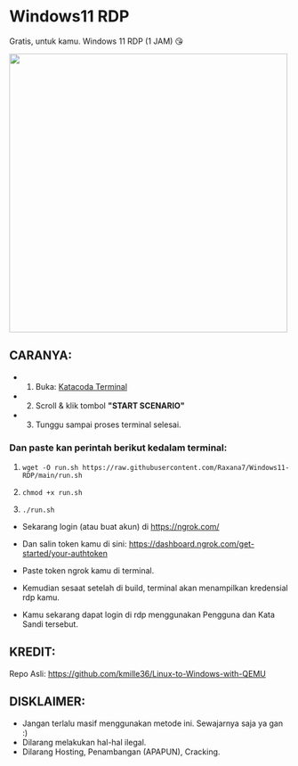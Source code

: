 # Windows11 RDP
Gratis, untuk kamu. Windows 11 RDP (1 JAM) 😘

<img src="https://i.imgur.com/er8jcIF.png" width="500" />

## CARANYA:

- 1. Buka: [Katacoda Terminal](https://www.katacoda.com/openshift/courses/subsystems/container-internals-lab-2-0-part-1)
- 2. Scroll & klik tombol **"START SCENARIO"**
- 3. Tunggu sampai proses terminal selesai.

### Dan paste kan perintah berikut kedalam terminal:

1. `wget -O run.sh https://raw.githubusercontent.com/Raxana7/Windows11-RDP/main/run.sh`

2. `chmod +x run.sh`

3. `./run.sh`

- Sekarang login (atau buat akun) di https://ngrok.com/

- Dan salin token kamu di sini: https://dashboard.ngrok.com/get-started/your-authtoken

- Paste token ngrok kamu di terminal.
- Kemudian sesaat setelah di build, terminal akan menampilkan kredensial rdp kamu.
- Kamu sekarang dapat login di rdp menggunakan Pengguna dan Kata Sandi tersebut.

## KREDIT:
Repo Asli: https://github.com/kmille36/Linux-to-Windows-with-QEMU

## DISKLAIMER:
   - Jangan terlalu masif menggunakan metode ini. Sewajarnya saja ya gan :)
   - Dilarang melakukan hal-hal ilegal.
   - Dilarang Hosting, Penambangan (APAPUN), Cracking.

